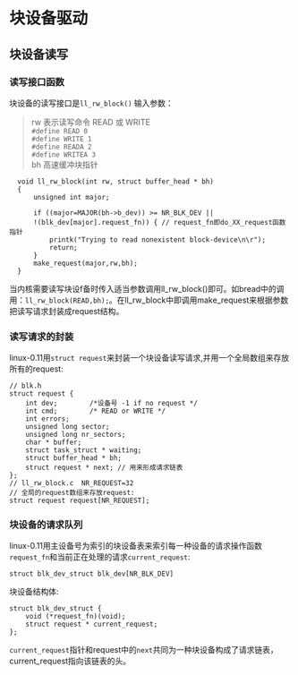 # 块设备驱动

## 块设备读写
### 读写接口函数
块设备的读写接口是`ll_rw_block()`
输入参数：
>rw 表示读写命令 READ 或 WRITE  
    `#define READ 0`  
    `#define WRITE 1`  
    `#define READA 2`  	
    `#define WRITEA 3`  
>bh 高速缓冲块指针

      void ll_rw_block(int rw, struct buffer_head * bh)
      {
          unsigned int major;

          if ((major=MAJOR(bh->b_dev)) >= NR_BLK_DEV ||
          !(blk_dev[major].request_fn)) { // request_fn即do_XX_request函数指针
              printk("Trying to read nonexistent block-device\n\r");
              return;
          }
          make_request(major,rw,bh);
      }
当内核需要读写块设f备时传入适当参数调用ll_rw_block()即可。如bread中的调用：`ll_rw_block(READ,bh);`。在ll_rw_block中即调用make_request来根据参数把读写请求封装成request结构。
### 读写请求的封装
linux-0.11用`struct request`来封装一个块设备读写请求,并用一个全局数组来存放所有的request:  

    // blk.h
    struct request {
        int dev;		/*设备号 -1 if no request */
        int cmd;		/* READ or WRITE */
        int errors;
        unsigned long sector;
        unsigned long nr_sectors;
        char * buffer;
        struct task_struct * waiting;
        struct buffer_head * bh;
        struct request * next; // 用来形成请求链表
    };
    // ll_rw_block.c  NR_REQUEST=32 
    // 全局的request数组来存放request:
    struct request request[NR_REQUEST];

  

      
        

### 块设备的请求队列
linux-0.11用主设备号为索引的块设备表来索引每一种设备的请求操作函数`request_fn`和当前正在处理的请求`current_request`:  

    struct blk_dev_struct blk_dev[NR_BLK_DEV] 
块设备结构体:  

    struct blk_dev_struct {
        void (*request_fn)(void);
        struct request * current_request;
    };
`current_request`指针和request中的`next`共同为一种块设备构成了请求链表，current_request指向该链表的头。